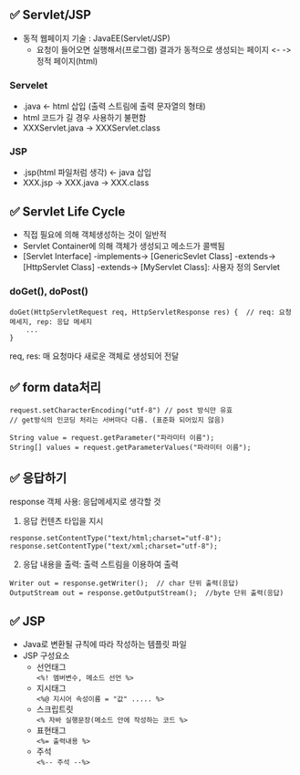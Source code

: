 ## ✅ Servlet/JSP
- 동적 웹페이지 기술 : JavaEE(Servlet/JSP)
  - 요청이 들어오면 실행해서(프로그램) 결과가 동적으로 생성되는 페이지 <- -> 정적 페이지(html)

### Servelet
- .java <- html 삽입 (출력 스트림에 출력 문자열의 형태)
- html 코드가 길 경우 사용하기 불편함
- XXXServlet.java -> XXXServlet.class

### JSP
- .jsp(html 파일처럼 생각) <- java 삽입
- XXX.jsp -> XXX.java -> XXX.class

## ✅ Servlet Life Cycle
- 직접 필요에 의해 객체생성하는 것이 일반적
- Servlet Container에 의해 객체가 생성되고 메소드가 콜백됨
- [Servlet Interface] -implements-> [GenericSevlet Class] -extends-> [HttpServlet Class] -extends-> [MyServlet Class]: 사용자 정의 Servlet

### doGet(), doPost()
```
doGet(HttpServletRequest req, HttpServletResponse res) {  // req: 요청 메세지, rep: 응답 메세지
    ...
}
```
req, res: 매 요청마다 새로운 객체로 생성되어 전달

## ✅ form data처리
```
request.setCharacterEncoding("utf-8") // post 방식만 유효
// get방식의 인코딩 처리는 서버마다 다름. (표준화 되어있지 않음)

String value = request.getParameter("파라미터 이름");
String[] values = request.getParameterValues("파라미터 이름");
```

## ✅ 응답하기
response 객체 사용: 응답메세지로 생각할 것

1. 응답 컨텐츠 타입을 지시 
  ```
  response.setContentType("text/html;charset="utf-8");  
  response.setContentType("text/xml;charset="utf-8");
  ```
2. 응답 내용을 출력: 출력 스트림을 이용하여 출력
  ```
  Writer out = response.getWriter();  // char 단위 출력(응답)
  OutputStream out = response.getOutputStream();  //byte 단위 출력(응답)
  ```

## ✅ JSP
- Java로 변환될 규칙에 따라 작성하는 템플릿 파일
- JSP 구성요소
  - 선언태그    
  ``` <%! 멤버변수, 메소드 선언 %> ```
  - 지시태그   
  ``` <%@ 지시어 속성이름 = "값" ..... %> ```
  - 스크립트릿   
  ``` <% 자바 실행문장(메소드 안에 작성하는 코드 %> ```
  - 표현태그   
  ``` <%= 출력내용 %> ```
  - 주석   
  ``` <%-- 주석 --%> ```
